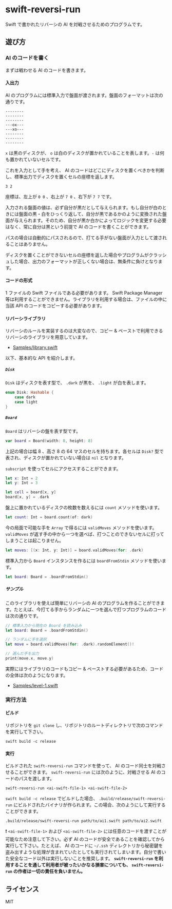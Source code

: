 # swift-reversi-run

Swift で書かれたリバーシの AI を対戦させるためのプログラムです。

## 遊び方

### AI のコードを書く

まずは戦わせる AI のコードを書きます。

#### 入出力

AI のプログラムには標準入力で盤面が渡されます。盤面のフォーマットは次の通りです。

```
--------
--------
--------
---ox---
---xo---
--------
--------
--------
```

`x` は黒のディスクが、 `o` は白のディスクが置かれていることを表します。`-` は何も置かれていないセルです。

これを入力として手を考え、 AI のコードはどこにディスクを置くべきかを判断し、標準出力でディスクを置くセルの座標を返します。

```
3 2
```

座標は、左上が `0 0` 、右上が `7 0` 、右下が `7 7` です。

入力される盤面の値は、必ず自分が黒だとして与えられます。もし自分が白のときには盤面の黒・白をひっくり返して、自分が黒であるかのように変換された盤面が与えられます。そのため、自分が黒か白かによってロジックを変更する必要はなく、常に自分は黒という前提で AI のコードを書くことができます。

パスの場合は自動的にパスされるので、打てる手がない盤面が入力として渡されることはありません。

ディスクを置くことができないセルの座標を返した場合やプログラムがクラッシュした場合、出力のフォーマットが正しくない場合は、無条件に負けとなります。

#### コードの形式

1 ファイルの Swift ファイルである必要があります。 Swift Package Manager 等は利用することができません。ライブラリを利用する場合は、ファイルの中に当該 API のコードをコピーする必要があります。

#### リバーシライブラリ

リバーシのルールを実装するのは大変なので、コピー & ペーストで利用できるリバーシのライブラリを用意しています。

- [Samples/library.swift](Samples/library.swift)

以下、基本的な API を紹介します。

##### `Disk`

`Disk` はディスクを表す型で、 `.dark` が黒を、 `.light` が白を表します。 

```swift
enum Disk: Hashable {
    case dark
    case light
}
```

##### `Board`

`Board` はリバーシの盤を表す型です。

```swift
var board = Board(width: 8, height: 8)
```

上記の場合は幅 8 、高さ 8 の 64 マスのセルを持ちます。各セルは `Disk?` 型で表され、ディスクが置かれていない場合は `nil` となります。

`subscript` を使ってセルにアクセスすることができます。

```swift
let x: Int = 2
let y: Int = 3

let cell = board[x, y]
board[x, y] = .dark
```

盤上に置かれているディスクの枚数を数えるには `count` メソッドを使います。

```swift
let count: Int = board.count(of: dark)
```

今の局面で可能な手を `Array` で得るには `validMoves` メソッドを使います。 `validMoves` が返す手の中から一つを選べば、打つことのできないセルに打ってしまうことは起こりません。

```swift
let moves: [(x: Int, y: Int)] = board.validMoves(for: .dark)
```

標準入力から `Board` インスタンスを作るには `boardFromStdin` メソッドを使います。

```swift
let board: Board = .boardFromStdin()
```

##### サンプル

このライブラリを使えば簡単にリバーシの AI のプログラムを作ることができます。たとえば、今打てる手からランダムに一つを選んで打つプログラムのコードは次の通りです。

```swift
// 標準入力から現在の Board を読み込み
let board: Board = .boardFromStdin()

// ランダムに手を選択
let move = board.validMoves(for: .dark).randomElement()!

// 選んだ手を出力
print(move.x, move.y)
```

実際にはライブラリのコードもコピー & ペーストする必要があるため、コードの全体は次のようになります。

- [Samples/level-1.swift](Samples/level-1.swift)

### 実行方法

#### ビルド

リポジトリを `git clone` し、リポジトリのルートディレクトリで次のコマンドを実行して下さい。

```
swift build -c release
```

#### 実行

ビルドされた `swift-reversi-run` コマンドを使って、 AI のコード同士を対戦させることができます。  `swift-reversi-run` には次のように、対戦させる AI のコードのパスを渡します。

```
swift-reversi-run <ai-swift-file-1> <ai-swift-file-2>
```

`swift build -c release` でビルドした場合、 `.build/release/swift-reversi-run` にビルドされたバイナリが作られます。この場合、次のようにして実行することができます。

```
.build/release/swift-reversi-run path/to/ai1.swift path/to/ai2.swift
```

❗ `<ai-swift-file-1>` および `<ai-swift-file-2>` には任意のコードを渡すことが可能なため注意して下さい。必ず AI のコードが安全であることを確認してから実行して下さい。たとえば、 AI のコードに `~/.ssh` ディレクトリから秘密鍵を盗み出すような処理が含まれていたとしても実行されてしまいます。自分で書いた安全なコード以外は実行しないことを推奨します。 **`swift-reversi-run` を利用することを通して利用者が被ったいかなる損害についても、 `swift-reversi-run` の作者は一切の責任を負いません。**

## ライセンス

MIT
